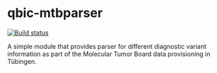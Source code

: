# qbic-mtbparser

[![Build status](https://travis-ci.org/qbicsoftware/qbic-centraxx-mtb-wf.svg?branch=development)](https://travis-ci.org/qbicsoftware/qbic-centraxx-mtb-wf/)


A simple module that provides parser for different diagnostic variant information as part of the Molecular Tumor Board data provisioning in Tübingen.